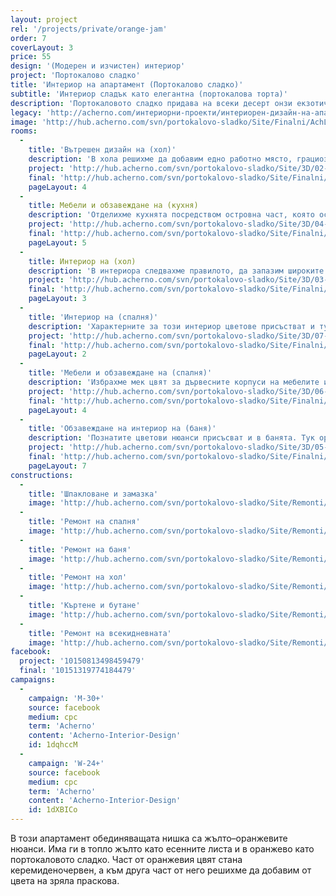 ```yaml
---
layout: project
rel: '/projects/private/orange-jam'
order: 7
coverLayout: 3
price: 55
design: '(Модерен и изчистен) интериор'
project: 'Портокалово сладко'
title: 'Интериор на апартамент (Портокалово сладко)'
subtitle: 'Интериор сладък като елегантна (портокалова торта)'
description: 'Портокаловото сладко придава на всеки десерт онзи екзотичен вкус, който те кара да се чувстваш все едно си на почивка на някой далечен плаж. Сладостта му не е прекалена, вместо това сладкото от портокали фино допълва с хубавия си аромат и лек вкус всичко, към което се добави.'
legacy: 'http://acherno.com/интериорни-проекти/интериорен-дизайн-на-апартаменти/портокалово-сладко/интериор.html'
image: 'http://hub.acherno.com/svn/portokalovo-sladko/Site/Finalni/AchL6.jpg'
rooms:
  -
    title: 'Вътрешен дизайн на (хол)'
    description: 'В хола решихме да добавим едно работно място, грациозно вписвайки го в интериора въпреки ограниченото пространство.'
    project: 'http://hub.acherno.com/svn/portokalovo-sladko/Site/3D/02-h_f.jpg'
    final: 'http://hub.acherno.com/svn/portokalovo-sladko/Site/Finalni/AchL7.jpg'
    pageLayout: 4
  - 
    title: Мебели и обзавеждане на (кухня)
    description: 'Отделихме кухнята посредством островна част, която освен визуално отделяне ни даде така необходимия работен плот и достатъчно места, които да побират всичко необходимо.'
    project: 'http://hub.acherno.com/svn/portokalovo-sladko/Site/3D/04-h_f.jpg'
    final: 'http://hub.acherno.com/svn/portokalovo-sladko/Site/Finalni/AchL9.jpg'
    pageLayout: 5
  -
    title: Интериор на (хол)
    description: 'В интериора следвахме правилото, да запазим широките пространства в апартамента.'
    project: 'http://hub.acherno.com/svn/portokalovo-sladko/Site/3D/03-h_f.jpg'
    final: 'http://hub.acherno.com/svn/portokalovo-sladko/Site/Finalni/AchL6.jpg'
    pageLayout: 3
  -
    title: 'Интериор на (спалня)'
    description: 'Характерните за този интериор цветове присъстват и тук, но с добавени зелени жилки, наподобяващи мекия цвят на прясното сено. Пода покрихме с мек мокет, за да е уютно и топло.'
    project: 'http://hub.acherno.com/svn/portokalovo-sladko/Site/3D/07-s_f.jpg'
    final: 'http://hub.acherno.com/svn/portokalovo-sladko/Site/Finalni/AchL1.jpg'
    pageLayout: 2
  -
    title: 'Мебели и обзавеждане на (спалня)'
    description: 'Избрахме мек цвят за дървесните корпуси на мебелите и още по-мек и нежен цвят за стените.'
    project: 'http://hub.acherno.com/svn/portokalovo-sladko/Site/3D/06-s_f.jpg'
    final: 'http://hub.acherno.com/svn/portokalovo-sladko/Site/Finalni/AchL5.jpg'
    pageLayout: 4
  -
    title: 'Обзавеждане на интериор на (баня)'
    description: 'Познатите цветови нюанси присъсват и в банята. Тук оранжевото е най-ярко и свежо, за да започваш деня с цвят и настроение. Оборудването се състои от вана, тоалетна и удобна мивка.  Сложихме и параван, за да не пръска вода от душа.'
    project: 'http://hub.acherno.com/svn/portokalovo-sladko/Site/3D/05-b_f.jpg'
    final: 'http://hub.acherno.com/svn/portokalovo-sladko/Site/Finalni/AchL16.jpg'
    pageLayout: 7
constructions:
  -
    title: 'Шпакловане и замазка'
    image: 'http://hub.acherno.com/svn/portokalovo-sladko/Site/Remonti/IMG_2374.JPG'
  -
    title: 'Ремонт на спалня'
    image: 'http://hub.acherno.com/svn/portokalovo-sladko/Site/Remonti/IMG_4367.JPG'
  -
    title: 'Ремонт на баня'
    image: 'http://hub.acherno.com/svn/portokalovo-sladko/Site/Remonti/IMG_2370.JPG'
  -
    title: 'Ремонт на хол'
    image: 'http://hub.acherno.com/svn/portokalovo-sladko/Site/Remonti/IMG_4400.JPG'
  -
    title: 'Къртене и бутане'
    image: 'http://hub.acherno.com/svn/portokalovo-sladko/Site/Remonti/IMG_3106.JPG'
  -
    title: 'Ремонт на всекидневната'
    image: 'http://hub.acherno.com/svn/portokalovo-sladko/Site/Remonti/IMG_4366.JPG'
facebook:
  project: '10150813498459479'
  final: '10151319774184479'
campaigns:
  -
    campaign: 'M-30+' 
    source: facebook
    medium: cpc
    term: 'Acherno'
    content: 'Acherno-Interior-Design'
    id: 1dqhccM
  -
    campaign: 'W-24+' 
    source: facebook
    medium: cpc
    term: 'Acherno'
    content: 'Acherno-Interior-Design'
    id: 1dXBICo
---
```

В този апартамент обединяващата нишка са жълто–оранжевите нюанси. Има ги в топло жълто като есенните листа и в оранжево като портокаловото сладко. Част от оранжевия цвят стана керемиденочервен, а към друга част от него решихме да добавим от цвета на зряла праскова.

